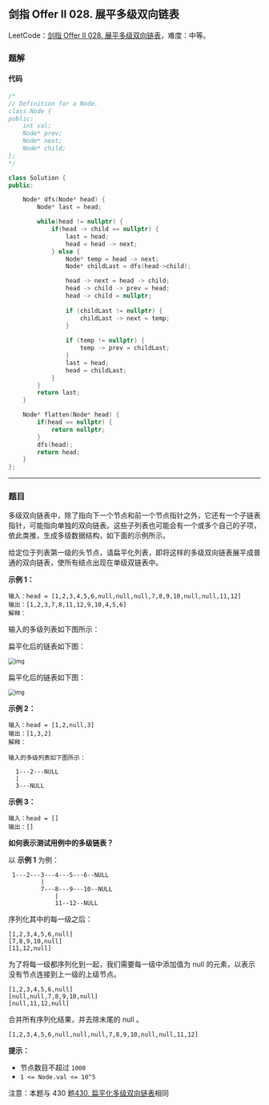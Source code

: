 ## 剑指 Offer II 028. 展平多级双向链表

LeetCode：[剑指 Offer II 028. 展平多级双向链表](https://leetcode.cn/problems/Qv1Da2/)，难度：中等。

### 题解

#### 代码

```c++
/*
// Definition for a Node.
class Node {
public:
    int val;
    Node* prev;
    Node* next;
    Node* child;
};
*/

class Solution {
public:

    Node* dfs(Node* head) {
        Node* last = head;

        while(head != nullptr) {
            if(head -> child == nullptr) {
                last = head;
                head = head -> next;
            } else {
                Node* temp = head -> next;
                Node* childLast = dfs(head->child);

                head -> next = head -> child;
                head -> child -> prev = head;
                head -> child = nullptr;
                
                if (childLast != nullptr) {
                    childLast -> next = temp;
                }
                
                if (temp != nullptr) {
                    temp -> prev = childLast;
                }
                last = head;
                head = childLast;
            }
        }
        return last;
    }

    Node* flatten(Node* head) {
        if(head == nullptr) {
            return nullptr;
        }
        dfs(head);
        return head;
    }
};
```



---



### 题目

多级双向链表中，除了指向下一个节点和前一个节点指针之外，它还有一个子链表指针，可能指向单独的双向链表。这些子列表也可能会有一个或多个自己的子项，依此类推，生成多级数据结构，如下面的示例所示。

给定位于列表第一级的头节点，请扁平化列表，即将这样的多级双向链表展平成普通的双向链表，使所有结点出现在单级双链表中。

 

**示例 1：**

```
输入：head = [1,2,3,4,5,6,null,null,null,7,8,9,10,null,null,11,12]
输出：[1,2,3,7,8,11,12,9,10,4,5,6]
解释：
```

输入的多级列表如下图所示：

扁平化后的链表如下图：

<img src="https://gitee.com/xwl66/leetcode/raw/master/image/jianZhiOfferII028-multilevellinkedlist.png" alt="img" style="zoom:80%;" />

扁平化后的链表如下图：

<img src="https://gitee.com/xwl66/leetcode/raw/master/image/jianZhiOfferII028-multilevellinkedlistflattened.png" alt="img" style="zoom:80%;" />

**示例 2：**

```
输入：head = [1,2,null,3]
输出：[1,3,2]
解释：

输入的多级列表如下图所示：

  1---2---NULL
  |
  3---NULL
```

**示例 3：**

```
输入：head = []
输出：[]
```

 

**如何表示测试用例中的多级链表？**

以 **示例 1** 为例：

```
 1---2---3---4---5---6--NULL
         |
         7---8---9---10--NULL
             |
             11--12--NULL
```

序列化其中的每一级之后：

```
[1,2,3,4,5,6,null]
[7,8,9,10,null]
[11,12,null]
```

为了将每一级都序列化到一起，我们需要每一级中添加值为 null 的元素，以表示没有节点连接到上一级的上级节点。

```
[1,2,3,4,5,6,null]
[null,null,7,8,9,10,null]
[null,11,12,null]
```

合并所有序列化结果，并去除末尾的 null 。

```
[1,2,3,4,5,6,null,null,null,7,8,9,10,null,null,11,12]
```

 

**提示：**

- 节点数目不超过 `1000`
- `1 <= Node.val <= 10^5`

 

注意：本题与 430 题[430. 扁平化多级双向链表](https://leetcode-cn.com/problems/flatten-a-multilevel-doubly-linked-list/)相同


